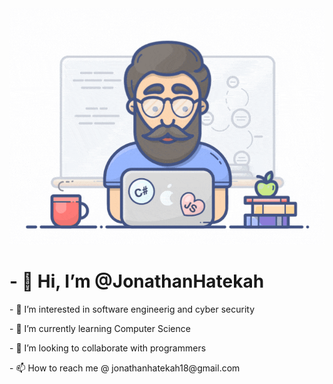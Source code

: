 <img src="https://raw.githubusercontent.com/itsferdiardiansa/itsferdiardiansa/master/icons/developer.gif">
<h1>- 👋 Hi, I’m @JonathanHatekah</h1>
<p>- 👀 I’m interested in software engineerig and cyber security</p>
<p>- 🌱 I’m currently learning Computer Science</p>
<p>- 💞️ I’m looking to collaborate with programmers</p>
<p>- 📫 How to reach me @  jonathanhatekah18@gmail.com</p>

<!---
JonathanHatekah/JonathanHatekah is a ✨ special ✨ repository because its `README.md` (this file) appears on your GitHub profile.
You can click the Preview link to take a look at your changes.
--->
